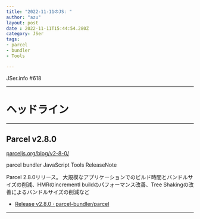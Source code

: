 ```yaml
---
title: "2022-11-11のJS: "
author: "azu"
layout: post
date : 2022-11-11T15:44:54.280Z
category: JSer
tags:
- parcel
- bundler
- Tools

---
```


JSer.info #618

----

<h1 class="site-genre">ヘッドライン</h1>

----

## Parcel v2.8.0
[parceljs.org/blog/v2-8-0/](https://parceljs.org/blog/v2-8-0/ "Parcel v2.8.0")
<p class="jser-tags jser-tag-icon"><span class="jser-tag">parcel</span> <span class="jser-tag">bundler</span> <span class="jser-tag">JavaScript</span> <span class="jser-tag">Tools</span> <span class="jser-tag">ReleaseNote</span></p>

Parcel 2.8.0リリース。
大規模なアプリケーションでのビルド時間とバンドルサイズの削減、HMRのincrementl buildのパフォーマンス改善、Tree Shakingの改善によるバンドルサイズの削減など

- [Release v2.8.0 · parcel-bundler/parcel](https://github.com/parcel-bundler/parcel/releases/tag/v2.8.0 "Release v2.8.0 · parcel-bundler/parcel")

----
